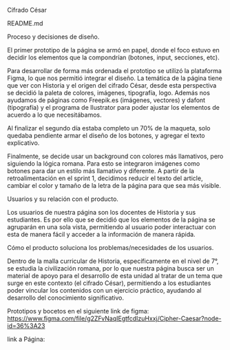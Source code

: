 
Cifrado César

README.md

Proceso y decisiones de diseño.

El primer prototipo de la página se armó en papel, donde el foco estuvo en decidir los elementos que la compondrían (botones, input, secciones, etc).

Para desarrollar de forma más ordenada el prototipo se utilizó la plataforma Figma, lo que nos permitió integrar el diseño. La temática de la página tiene que ver con Historia y el origen del cifrado César, desde esta perspectiva se decidió la paleta de colores, imágenes, tipografía, logo. Además nos ayudamos de páginas como Freepik.es (imágenes, vectores) y dafont (tipografía) y el programa de Ilustrator para poder ajustar los elementos de acuerdo a lo que necesitábamos.

Al finalizar el segundo día estaba completo un 70% de la maqueta, solo quedaba pendiente armar el diseño de los botones, y agregar el texto explicativo.

Finalmente, se decide usar un background con colores más llamativos, pero siguiendo la lógica romana. Para esto se integraron imágenes como botones para dar un estilo más llamativo y diferente. A partir de la retroalimentación en el sprint 1, decidimos reducir el texto del article, cambiar el color y tamaño de la letra de la página para que sea más visible.

Usuarios y su relación con el producto.

Los usuarios de nuestra página son los docentes de Historia y sus estudiantes. Es por ello que se decidió que los elementos de la página se agruparán en una sola vista, permitiendo al usuario poder interactuar con esta de manera fácil y acceder a la información de manera rápida.

Cómo el producto soluciona los problemas/necesidades de los usuarios.

Dentro de la malla curricular de Historia, específicamente en el nivel de 7°, se estudia la civilización romana, por lo que nuestra página busca ser un material de apoyo para el desarrollo de esta unidad al tratar de un tema que surge en este contexto (el cifrado César), permitiendo a los estudiantes poder vincular los contenidos con un ejercicio práctico, ayudando al desarrollo del conocimiento significativo.

Prototipos y bocetos en el siguiente link de figma: https://www.figma.com/file/g2ZFvNaqIEgtfcdIzuHxxj/Cipher-Caesar?node-id=36%3A23


link a Página: 
























